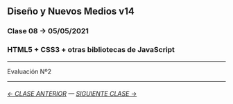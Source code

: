 ## Diseño y Nuevos Medios v14 

### Clase 08 → 05/05/2021

### HTML5 + CSS3 + otras bibliotecas de JavaScript

- - - - - - - - 

Evaluación Nº2

- - - - - - - - - - - - -

###### [← CLASE ANTERIOR](https://github.com/profesorfaco/dno037-2021/tree/main/clase-07) — [SIGUIENTE CLASE →](https://github.com/profesorfaco/dno037-2021/tree/main/clase-10)
